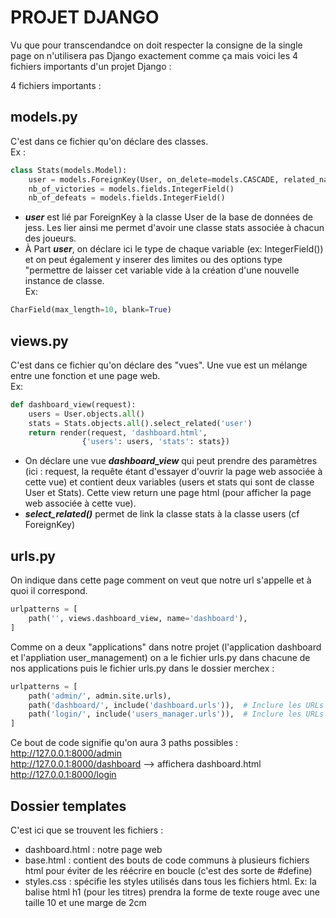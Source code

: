 # PROJET DJANGO

Vu que pour transcendandce on doit respecter la consigne de la single page on n'utilisera pas Django exactement comme ça mais voici les 4 fichiers importants d'un projet Django :

4 fichiers importants :

## models.py

C'est dans ce fichier qu'on déclare des classes. \
Ex :

```python
class Stats(models.Model):
    user = models.ForeignKey(User, on_delete=models.CASCADE, related_name='stats')
    nb_of_victories = models.fields.IntegerField()
    nb_of_defeats = models.fields.IntegerField()
```
- ***user*** est lié par ForeignKey à la classe User de la base de données de jess. Les lier ainsi me permet d'avoir une classe stats associée à chacun des joueurs. 
- À Part ***user***, on déclare ici le type de chaque variable (ex: IntegerField()) et on peut également y inserer des limites ou des options type "permettre de laisser cet variable vide à la création d'une nouvelle instance de classe. \
Ex:
```python
CharField(max_length=10, blank=True)
```

## views.py

C'est dans ce fichier qu'on déclare des "vues". Une vue est un mélange entre une fonction et une page web. \
Ex:
```python
def dashboard_view(request):
    users = User.objects.all()
    stats = Stats.objects.all().select_related('user')
    return render(request, 'dashboard.html',
				{'users': users, 'stats': stats})
```
- On déclare une vue ***dashboard_view*** qui peut prendre des paramètres (ici : request, la requête étant d'essayer d'ouvrir la page web associée à cette vue) et contient deux variables (users et stats qui sont de classe User et Stats). Cette view return une page html (pour afficher la page web associée à cette vue).
- ***select_related()*** permet de link la classe stats à la classe users (cf ForeignKey)

## urls.py

On indique dans cette page comment on veut que notre url s'appelle et à quoi il correspond.

```python
urlpatterns = [
    path('', views.dashboard_view, name='dashboard'),
]
```
Comme on a deux "applications" dans notre projet (l'application dashboard et l'appliation user_management) on a le fichier urls.py dans chacune de nos applications puis le fichier urls.py dans le dossier merchex :

```python
urlpatterns = [
    path('admin/', admin.site.urls),
    path('dashboard/', include('dashboard.urls')),  # Inclure les URLs de l'application dashboard
    path('login/', include('users_manager.urls')),  # Inclure les URLs de l'application users_manager
]
```
Ce bout de code signifie qu'on aura 3 paths possibles : \
http://127.0.0.1:8000/admin \
http://127.0.0.1:8000/dashboard --> affichera dashboard.html\
http://127.0.0.1:8000/login

## Dossier templates

C'est ici que se trouvent les fichiers :
- dashboard.html : notre page web
- base.html : contient des bouts de code communs à plusieurs fichiers html pour éviter de les réécrire en boucle (c'est des sorte de #define)
- styles.css : spécifie les styles utilisés dans tous les fichiers html. Ex: la balise html h1 (pour les titres) prendra la forme de texte rouge avec une taille 10 et une marge de 2cm